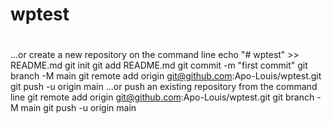 # wptest
#
…or create a new repository on the command line
echo "# wptest" >> README.md
git init
git add README.md
git commit -m "first commit"
git branch -M main
git remote add origin git@github.com:Apo-Louis/wptest.git
git push -u origin main
…or push an existing repository from the command line
git remote add origin git@github.com:Apo-Louis/wptest.git
git branch -M main
git push -u origin main
